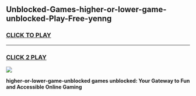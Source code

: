 
## Unblocked-Games-higher-or-lower-game-unblocked-Play-Free-yenng
<h3>
<a href="https://premium76.site?title=higher-or-lower-game-unblocked&ref=10A">CLICK TO PLAY</a></h3>
<hr>

<h3>
<a href="https://premium76.site?title=higher-or-lower-game-unblocked&ref=10A">CLICK 2 PLAY</a>
  
</h3>

<a href="https://premium76.site?title=higher-or-lower-game-unblocked&ref=10A"><img src="https://clearcache.store/games.png"></a>


**higher-or-lower-game-unblocked games unblocked: Your Gateway to Fun and Accessible Online Gaming**
